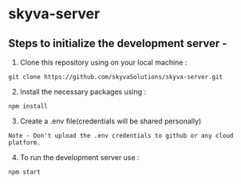 # skyva-server
## Steps to initialize the development server - 
1) Clone this repository using on your local machine :
```
git clone https://github.com/skyvaSolutions/skyva-server.git
```
2) Install the necessary packages using :
```
npm install
```
3) Create a .env file(credentials will be shared personally)
```
Note - Don't upload the .env credentials to github or any cloud platform.
```
4) To run the development server use :
```
npm start
```
